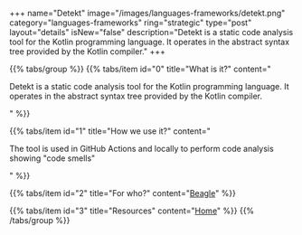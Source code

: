 +++
name="Detekt"
image="/images/languages-frameworks/detekt.png"
category="languages-frameworks"
ring="strategic"
type="post"
layout="details"
isNew="false"
description="Detekt is a static code analysis tool for the Kotlin programming language. It operates in the abstract syntax tree provided by the Kotlin compiler."
+++

{{% tabs/group %}}
  {{% tabs/item id="0" title="What is it?" content="<p>Detekt is a static code analysis tool for the Kotlin programming language. It operates in the abstract syntax tree provided by the Kotlin compiler.</p>" %}}

  {{% tabs/item id="1" title="How we use it?" content="<p>The tool is used in GitHub Actions and locally to perform code analysis showing \"code smells\"</p>" %}}

  {{% tabs/item id="2" title="For who?" content="<a href='https://usebeagle.io/' target='_blank'>Beagle</a>" %}}

  {{% tabs/item id="3" title="Resources" content="<a href='https://github.com/detekt/detekt' target='_blank'>Home</a>" %}}
{{% /tabs/group %}}